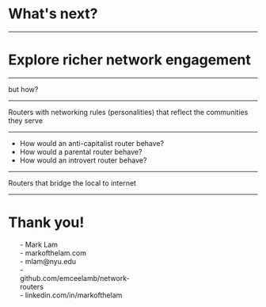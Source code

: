 # What's next?

---

# Explore richer network engagement

---

but how?

---

Routers with networking rules (personalities) that reflect the communities they serve

---

- How would an anti-capitalist router behave?
- How would a  parental router behave?
- How would an introvert router behave?

---

Routers that bridge the local to internet

---

<div class="left" style="width:50%">
<h1>Thank you!</h1>
<ul style="list-style-type:none">
  <li>- Mark Lam</li>
  <li>- markofthelam.com</li>
  <li>- mlam@nyu.edu</li>
  <li>- github.com/emceelamb/network-routers</li>
  <li>- linkedin.com/in/markofthelam</li>
</ul>
</div>


